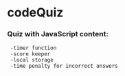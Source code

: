 # codeQuiz

### Quiz with JavaScript content:

     -timer function
     -score keeper
     -local storage
     -time penalty for incorrect answers
